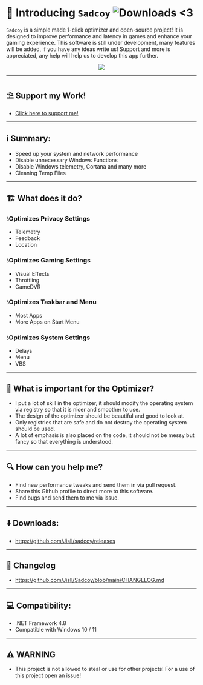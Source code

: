 # 👋 Introducing `Sadcoy` ![Downloads](https://img.shields.io/github/downloads/jisll/Sadcoy/total.svg?style=for-the-badge&logo=appveyor) <3

`Sadcoy` is a simple made 1-click optimizer and open-source project! it is designed to improve performance and latency in games and enhance your gaming experience.
This software is still under development, many features will be added, if you have any ideas write us! Support and more is appreciated, any help will help us to develop this app further.

<p align="center">
		<img src="https://cdn.discordapp.com/attachments/927291995947413515/995328678399594506/sadcoyoptimizer.png">
	</a>
</p> 

<hr>

## ⛱️ Support my Work!
* [Click here to support me!](https://link-center.net/161230/support-me)

<hr>

## ℹ️ Summary:


* Speed up your system and network performance
* Disable unnecessary Windows Functions
* Disable Windows telemetry, Cortana and many more
* Cleaning Temp Files

<hr>

## 🏗️ What does it do?

### 💧Optimizes Privacy Settings ###
- Telemetry
- Feedback
- Location
### 💧Optimizes Gaming Settings ###
- Visual Effects
- Throttling
- GameDVR
### 💧Optimizes Taskbar and Menu ###
- Most Apps
- More Apps on Start Menu
### 💧Optimizes System Settings ###
- Delays
- Menu
- VBS

<hr>

## 🧠 What is important for the Optimizer?

- I put a lot of skill in the optimizer, it should modify the operating system via registry so that it is nicer and smoother to use. 
- The design of the optimizer should be beautiful and good to look at.
- Only registries that are safe and do not destroy the operating system should be used.
- A lot of emphasis is also placed on the code, it should not be messy but fancy so that everything is understood.

<hr>

## 🔍 How can you help me?

- Find new performance tweaks and send them in via pull request.
- Share this Github profile to direct more to this software.
- Find bugs and send them to me via issue.

<hr>

## ⬇️ Downloads:
- https://github.com/Jisll/sadcoy/releases

<hr>

## 📰 Changelog
- https://github.com/Jisll/Sadcoy/blob/main/CHANGELOG.md

<hr>

## 💻 Compatibility:

* .NET Framework 4.8
* Compatible with Windows 10 / 11

<hr>

## ⚠️ WARNING

* This project is not allowed to steal or use for other projects! For a use of this project open an issue!

